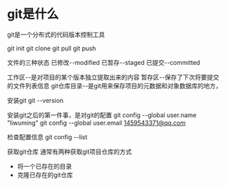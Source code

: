 # git是什么
git是一个分布式的代码版本控制工具


git init
git clone
git pull 
git push 





文件的三种状态
已修改--modified
已暂存--staged
已提交--committed



工作区--是对项目的某个版本独立提取出来的内容
暂存区--保存了下次将要提交的文件列表信息
git仓库目录--是git用来保存项目的元数据和对象数据库的地方，


安装git
git --version


安装git之后的第一件事，是对git的配置
git config --global user.name "liwuming"
git config --global user.email 1459543371@qq.com


检查配置信息
git config --list




获取git仓库
通常有两种获取git项目仓库的方式
- 将一个已存在的目录
- 克隆已存在的git仓库


